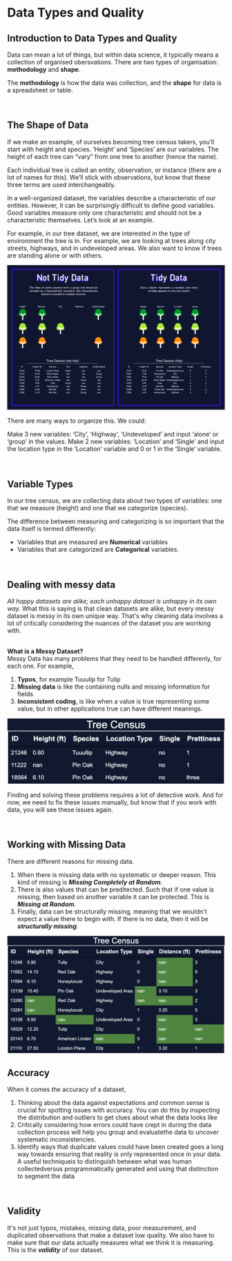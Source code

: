 # Data Types and Quality

## Introduction to Data Types and Quality
Data can mean a lot of things, but within data science, it typically means a collection of organised obersvations. 
There are two types of organisation: **methodology** and **shape**.

The **methodology** is how the data was collection, and the **shape** for data is a spreadsheet or table. 

<br/>

## The Shape of Data
If we make an example, of ourselves becoming tree census takers, you’ll start with height and species. ‘Height’ and ‘Species’ are our variables. The height of each tree can “vary” from one tree to another (hence the name).

Each individual tree is called an entity, observation, or instance (there are a lot of names for this). We’ll stick with observations, but know that these three terms are used interchangeably.

In a well-organized dataset, the variables describe a characteristic of our entities. However, it can be surprisingly difficult to define good variables. Good variables measure only one characteristic and should not be a characteristic themselves. Let’s look at an example.

For example, in our tree dataset, we are interested in the type of environment the tree is in. For example, we are looking at trees along city streets, highways, and in undeveloped areas. We also want to know if trees are standing alone or with others.

<img title="Good Model, Bad Data" alt="Good Model, Bad Data" src="./../img/img02.png">

There are many ways to organize this. We could:

Make 3 new variables: ‘City’, ‘Highway’, ‘Undeveloped’ and input ‘alone’ or ‘group’ in the values.
Make 2 new variables: ‘Location’ and ‘Single’ and input the location type in the ‘Location’ variable and 0 or 1 in the ‘Single’ variable.

<br/>

## Variable Types 
In our tree census, we are collecting data about two types of variables: one that we measure (height) and one that we categorize (species).

The difference between measuring and categorizing is so important that the data itself is termed differently:
- Variables that are measured are **Numerical** variables
- Variables that are categorized are **Categorical** variables.

<br/>

## Dealing with messy data
*All happy datasets are alike; each unhappy dataset is unhappy in its own way.*
What this is saying is that clean datasets are alike, but every messy dataset is messy in its own unique way. That's why cleaning data involves a lot of critically considering the nuances of the dataset you are worrking with. 
<br/><br/>

**What is a Messy Dataset?** <br/>
Messy Data has many problems that they need to be handled differenly, for each one. For example,
1. **Typos**, for example Tuuulip for Tulip
2. **Missing data** is like the containing nulls and missing information for fields
3. **Inconsistent coding**, is like when a value is true representing some value, but in other applications true can have different meanings.

<img src="./../img/img03.webp" alt="An example of messy data" text="An example of messy data">

<br/>

Finding and solving these problems requires a lot of detective work. And for now, we need to fix these issues manually, but know that if you work with data, you will see these issues again.

<br/>

## Working with Missing Data
There are different reasons for missing data. 
1. When there is missing data with no systematic or deeper reason. This kind of missing is ***Missing Completely at Random***.
2. There is also values that can be preditected. Such that if one value is missing, then based on another variable it can be protected. This is ***Missing at Random***.
3. Finally, data can be structurally missing, meaning that we wouldn't expect a value there to begin with. If there is no data, then it will be ***structurally missing***. 

<img src="./../img/img04.webp" alt="An example of Missing data" text="An example of Missing data">

<br/>

## Accuracy
When it comes the accuracy of a dataset, 
1. Thinking about the data against expectations and common sense is crucial for spotting issues with accuracy. You can do this by inspecting the distribution and outliers to get clues about what the data looks like 
2. Critically considering how errors could have crept in during the data collection process will help you group and evaluatethe data to uncover systematic inconsistencies.
3. Identify ways that duplicate values could have been created goes a long way towards ensuring that reality is only represented once in your data. A useful techniqueis to distinguish between what was human collectedversus programmatically generated and using that distinction to segment the data

<br/>

## Validity
It's not just typos, mistakes, missing data, poor measurement, and duplicated observations that make a dataset low quality. We also have to make sure that our data actually measures what we think it is measuring. This is the ***validity*** of our dataset.


